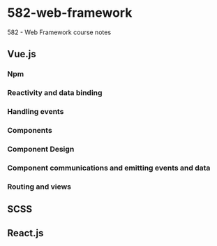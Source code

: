 # 582-web-framework
582 - Web Framework course notes

## Vue.js

### Npm

### Reactivity and data binding

### Handling events

### Components

### Component Design

### Component communications and emitting events and data

### Routing and views

## SCSS

## React.js
